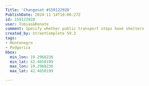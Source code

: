 ```yaml
---
Title: 'Changeset #159122928'
PublishDate: 2024-11-14T10:00:27Z
id: 159122928
user: Tobias&Renate
comment: Specify whether public transport stops have shelters
created_by: StreetComplete 59.3
tags:
- Montenegro
- Podgorica
bbox:
  min_lon: 19.2960236
  min_lat: 42.4650199
  max_lon: 19.2960236
  max_lat: 42.4650199

---
```

